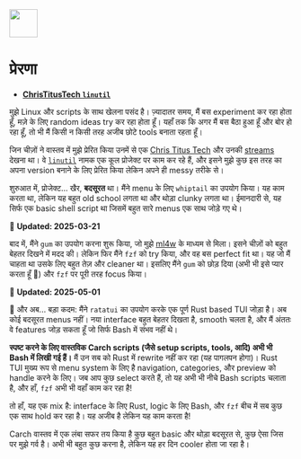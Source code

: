 <img src="https://cdn-icons-png.flaticon.com/128/7119/7119415.png" width="50" />

<br>

# प्रेरणा

- **[ChrisTitusTech `linutil`](https://github.com/ChrisTitusTech/linutil/)**  

मुझे Linux और scripts के साथ खेलना पसंद है। ज़्यादातर समय, मैं बस experiment कर रहा होता हूँ, मज़े के लिए random ideas try कर रहा होता हूँ। यहाँ तक कि अगर मैं बस बैठा हुआ हूँ और बोर हो रहा हूँ, तो भी मैं किसी न किसी तरह अजीब छोटे tools बनाता रहता हूँ।

जिन चीज़ों ने वास्तव में मुझे प्रेरित किया उनमें से एक [Chris Titus Tech](https://www.youtube.com/@ChrisTitusTech) और उनकी [streams](https://www.youtube.com/@TitusTechTalk) देखना था। वे [`linutil`](https://github.com/ChrisTitusTech/linutil/) नामक एक कूल प्रोजेक्ट पर काम कर रहे हैं, और इसने मुझे कुछ इस तरह का अपना version बनाने के लिए प्रेरित किया लेकिन अपने ही messy तरीके से।

शुरुआत में, प्रोजेक्ट... खैर, **बदसूरत** था। मैंने menu के लिए `whiptail` का उपयोग किया। यह काम करता था, लेकिन यह बहुत old school लगता था और थोड़ा clunky लगता था। ईमानदारी से, यह सिर्फ एक basic shell script था जिसमें बहुत सारे menus एक साथ जोड़े गए थे।

📅 **Updated: 2025-03-21**  

बाद में, मैंने `gum` का उपयोग करना शुरू किया, जो मुझे [ml4w](https://github.com/mylinuxforwork) के माध्यम से मिला। इसने चीज़ों को बहुत बेहतर दिखने में मदद की। लेकिन फिर मैंने `fzf` को try किया, और वह बस perfect fit था। यह जो मैं चाहता था उसके लिए बहुत तेज़ और cleaner था। इसलिए मैंने `gum` को छोड़ दिया (अभी भी इसे प्यार करता हूँ 💖) और `fzf` पर पूरी तरह focus किया।

📅 **Updated: 2025-05-01**  

🦀 और अब... बड़ा कदम: मैंने `ratatui` का उपयोग करके एक पूर्ण Rust based TUI जोड़ा है। अब कोई बदसूरत menus नहीं। नया interface बहुत बेहतर दिखता है, smooth चलता है, और मैं अंततः वे features जोड़ सकता हूँ जो सिर्फ Bash में संभव नहीं थे।

**स्पष्ट करने के लिए वास्तविक Carch scripts (जैसे setup scripts, tools, आदि) अभी भी Bash में लिखी गई हैं।** मैं उन सब को Rust में rewrite नहीं कर रहा (यह पागलपन होगा)। Rust TUI मुख्य रूप से menu system के लिए है navigation, categories, और preview को handle करने के लिए। जब आप कुछ select करते हैं, तो यह अभी भी नीचे Bash scripts चलाता है, और हाँ, `fzf` अभी भी वहाँ काम कर रहा है!

तो हाँ, यह एक mix है: interface के लिए Rust, logic के लिए Bash, और `fzf` बीच में सब कुछ एक साथ hold कर रहा है। यह अजीब है लेकिन यह काम करता है!

Carch वास्तव में एक लंबा सफर तय किया है कुछ बहुत basic और थोड़ा बदसूरत से, कुछ ऐसा जिस पर मुझे गर्व है। अभी भी बहुत कुछ करना है, लेकिन यह हर दिन cooler होता जा रहा है।
